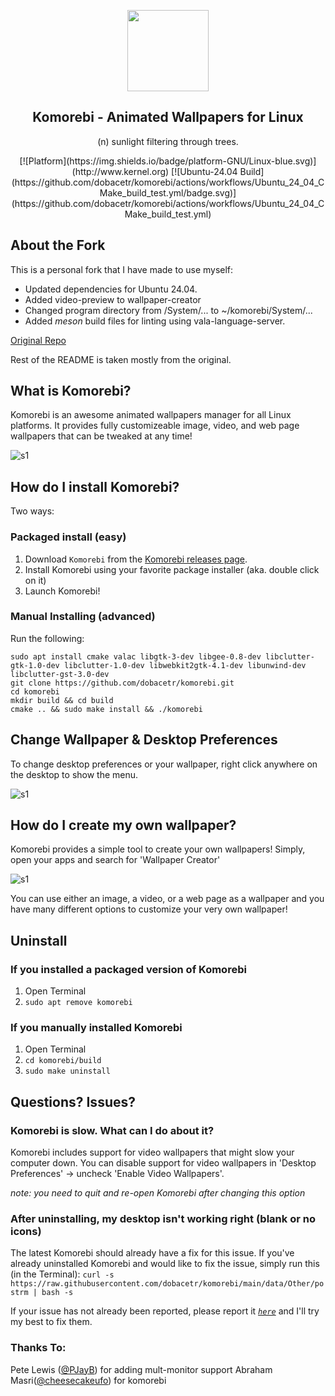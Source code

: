 <p align="center"><img src="https://raw.githubusercontent.com/dobacetr/komorebi/master/screenshots/komorebi-icon.png" width="130"></p>
<h2 align="center">Komorebi - Animated Wallpapers for Linux</h2>
<p align="center">(n) sunlight filtering through trees.</p>

<div style="text-align: center">
<!-- This empty space is important for badges below --> 
[![Platform](https://img.shields.io/badge/platform-GNU/Linux-blue.svg)](http://www.kernel.org) [![Ubuntu-24.04 Build](https://github.com/dobacetr/komorebi/actions/workflows/Ubuntu_24_04_CMake_build_test.yml/badge.svg)](https://github.com/dobacetr/komorebi/actions/workflows/Ubuntu_24_04_CMake_build_test.yml)
</div>

## About the Fork

This is a personal fork that I have made to use myself:

* Updated dependencies for Ubuntu 24.04.
* Added video-preview to wallpaper-creator
* Changed program directory from /System/... to ~/komorebi/System/...
* Added _meson_ build files for linting using vala-language-server.


<a href="https://github.com/cheesecakeufo/komorebi">Original Repo</a>

Rest of the README is taken mostly from the original.

## What is Komorebi?

Komorebi is an awesome animated wallpapers manager for all Linux platforms.
It provides fully customizeable image, video, and web page wallpapers that can be tweaked at any time!

![s1](https://raw.githubusercontent.com/dobacetr/komorebi/master/screenshots/collage.jpg)


## How do I install Komorebi?

Two ways:

### Packaged install (easy)

1. Download `Komorebi` from the [Komorebi releases page](https://github.com/dobacetr/komorebi/releases).
2. Install Komorebi using your favorite package installer (aka. double click on it)
3. Launch Komorebi!

### Manual Installing (advanced)

Run the following:
```
sudo apt install cmake valac libgtk-3-dev libgee-0.8-dev libclutter-gtk-1.0-dev libclutter-1.0-dev libwebkit2gtk-4.1-dev libunwind-dev libclutter-gst-3.0-dev
git clone https://github.com/dobacetr/komorebi.git
cd komorebi
mkdir build && cd build
cmake .. && sudo make install && ./komorebi
```

## Change Wallpaper & Desktop Preferences
To change desktop preferences or your wallpaper, right click anywhere on the desktop to show the menu.

![s1](https://raw.githubusercontent.com/dobacetr/komorebi/main/screenshots/preferences.jpg)

## How do I create my own wallpaper?

Komorebi provides a simple tool to create your own wallpapers! Simply, open your apps and search for 'Wallpaper Creator'

![s1](https://raw.githubusercontent.com/dobacetr/komorebi/main/screenshots/wallpaper_creator.jpg)

You can use either an image, a video, or a web page as a wallpaper and you have many different options to customize your very own wallpaper!

## Uninstall

### If you installed a packaged version of Komorebi

1. Open Terminal
2. `sudo apt remove komorebi`

### If you manually installed Komorebi

1. Open Terminal
2. `cd komorebi/build`
3. `sudo make uninstall`

## Questions? Issues?

### Komorebi is slow. What can I do about it?

Komorebi includes support for video wallpapers that might slow your computer down. You can disable support for video wallpapers in 'Desktop Preferences' → uncheck 'Enable Video Wallpapers'.

_note: you need to quit and re-open Komorebi after changing this option_


### After uninstalling, my desktop isn't working right (blank or no icons)

The latest Komorebi should already have a fix for this issue. If you've already uninstalled Komorebi and would like to fix the issue, simply run this (in the Terminal):
`curl -s https://raw.githubusercontent.com/dobacetr/komorebi/main/data/Other/postrm | bash -s`

If your issue has not already been reported, please report it *[`here`](https://github.com/dobacetr/komorebi/issues/new)* and I'll try my best to fix them.

### Thanks To:

Pete Lewis ([@PJayB](https://github.com/PJayB)) for adding mult-monitor support
Abraham Masri([@cheesecakeufo](https://github.com/cheesecakeufo)) for komorebi
